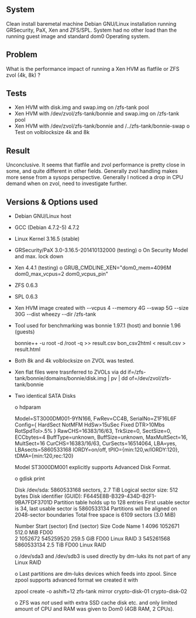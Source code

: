 
System
------

Clean install baremetal machine Debian GNU/Linux installation running GRSecurity, PaX, Xen and ZFS/SPL.
System had no other load than the running guest image and standard dom0 Operating system.

Problem
-------

What is the performance impact of running a Xen HVM as flatfile or ZFS zvol (4k, 8k) ?

Tests
-----

- Xen HVM with disk.img and swap.img on /zfs-tank pool
- Xen HVM with /dev/zvol/zfs-tank/bonnie and swap.img on /zfs-tank pool
- Xen HVM with /dev/zvol/zfs-tank/bonnie and /../zfs-tank/bonnie-swap
  o Test on volblocksize 4k and 8k


Result
------

Unconclusive. It seems that flatfile and zvol performance is pretty close in some, and quite
different in other fields. Generally zvol handling makes more sense from a sysops perspective.
Generally I noticed a drop in CPU demand when on zvol, need to investigate further.


Versions & Options used
-----------------------

- Debian GNU/Linux host
- GCC (Debian 4.7.2-5) 4.7.2
- Linux Kernel 3.16.5 (stable)
- GRSecurity/PaX 3.0-3.16.5-201410132000 (testing)
  o On Security Model and max. lock down
- Xen 4.4.1 (testing)
  o GRUB_CMDLINE_XEN="dom0_mem=4096M dom0_max_vcpus=2 dom0_vcpus_pin"
- ZFS 0.6.3
- SPL 0.6.3
- Xen HVM image created with --vcpus 4 --memory 4G --swap 5G --size 30G --dist wheezy --dir /zfs-tank
- Tool used for benchmarking was bonnie 1.97.1 (host) and bonnie 1.96 (guests)

  bonnie++ -u root -d /root -q >> result.csv
  bon_csv2html < result.csv > result.html

- Both 8k and 4k volblocksize on ZVOL was tested.
- Xen flat files were trasnferred to ZVOLs via
  dd if=/zfs-tank/bonnie/domains/bonnie/disk.img | pv | dd of=/dev/zvol/zfs-tank/bonnie

- Two identical SATA Disks

  o hdparam

    Model=ST3000DM001-9YN166, FwRev=CC4B, SerialNo=Z1F16L6F
    Config={ HardSect NotMFM HdSw>15uSec Fixed DTR>10Mbs RotSpdTol>.5% }
    RawCHS=16383/16/63, TrkSize=0, SectSize=0, ECCbytes=4
    BuffType=unknown, BuffSize=unknown, MaxMultSect=16, MultSect=16
    CurCHS=16383/16/63, CurSects=16514064, LBA=yes, LBAsects=5860533168
    IORDY=on/off, tPIO={min:120,w/IORDY:120}, tDMA={min:120,rec:120}

    Model ST3000DM001 explicitly supports Advanced Disk Format.

  o gdisk print

    Disk /dev/sda: 5860533168 sectors, 2.7 TiB
    Logical sector size: 512 bytes
    Disk identifier (GUID): F6445E8B-B329-434D-B2F1-9BA7FDF3701D
    Partition table holds up to 128 entries
    First usable sector is 34, last usable sector is 5860533134
    Partitions will be aligned on 2048-sector boundaries
    Total free space is 6109 sectors (3.0 MiB)

    Number  Start (sector)    End (sector)  Size       Code  Name
       1            4096         1052671   512.0 MiB   FD00  
       2         1052672       545259520   259.5 GiB   FD00  Linux RAID
       3       545261568      5860533134   2.5 TiB     FD00  Linux RAID

  o /dev/sda3 and /dev/sdb3 is used directly by dm-luks its not part of any Linux RAID

  o Last partitions are dm-luks devices which feeds into zpool.
    Since zpool supports advanced format we created it with

    zpool create -o ashift=12 zfs-tank mirror crypto-disk-01 crypto-disk-02

  o ZFS was *not* used with extra SSD cache disk etc. and only limited amount of CPU and RAM was
    given to Dom0 (4GB RAM, 2 CPUs).




